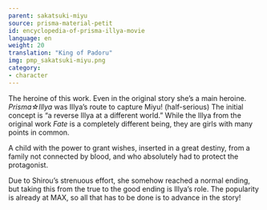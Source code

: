```yaml
---
parent: sakatsuki-miyu
source: prisma-material-petit
id: encyclopedia-of-prisma-illya-movie
language: en
weight: 20
translation: "King of Padoru"
img: pmp_sakatsuki-miyu.png
category:
- character
---
```


The heroine of this work. Even in the original story she’s a main heroine. *Prisma☆Illya* was Illya’s route to capture Miyu! (half-serious)
The initial concept is “a reverse Illya at a different world.” While the Illya from the original work *Fate* is a completely different being, they are girls with many points in common.

A child with the power to grant wishes, inserted in a great destiny, from a family not connected by blood, and who absolutely had to protect the protagonist.

Due to Shirou’s strenuous effort, she somehow reached a normal ending, but taking this from the true to the good ending is Illya’s role. The popularity is already at MAX, so all that has to be done is to advance in the story!
